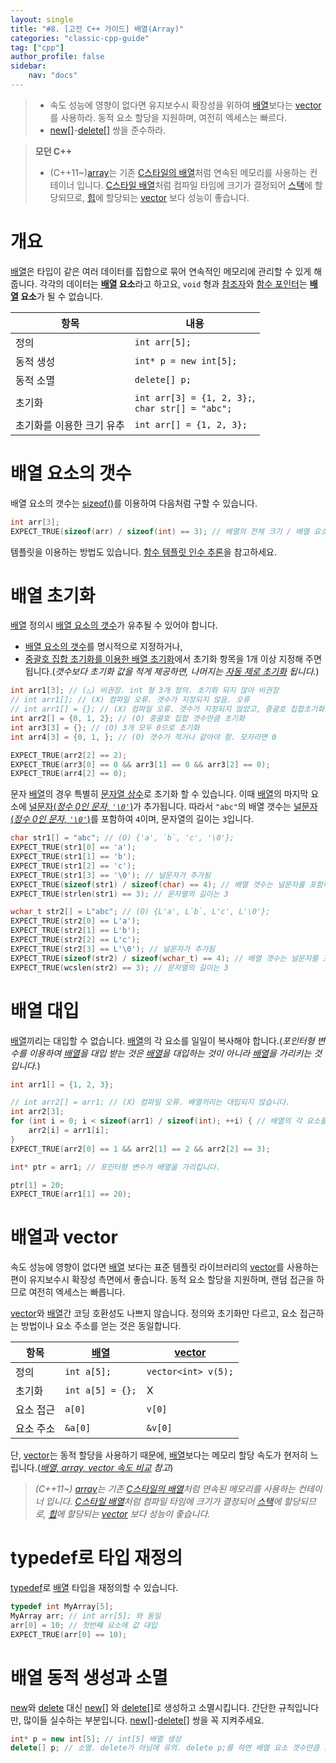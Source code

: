 ```yaml
---
layout: single
title: "#8. [고전 C++ 가이드] 배열(Array)"
categories: "classic-cpp-guide"
tag: ["cpp"]
author_profile: false
sidebar: 
    nav: "docs"
---
```


> * 속도 성능에 영향이 없다면 유지보수시 확장성을 위하여 [배열](https://tango1202.github.io/classic-cpp-guide/classic-cpp-guide-array/)보다는 [vector](https://tango1202.github.io/classic-cpp-stl/classic-cpp-stl-vector/)를 사용하라. 동적 요소 할당을 지원하며, 여전히 엑세스는 빠르다.
> * [new[]](https://tango1202.github.io/classic-cpp-oop/classic-cpp-oop-new-delete/#%EB%B0%B0%EC%97%B4-%EC%83%9D%EC%84%B1%EC%86%8C%EB%A9%B8)-[delete[]](https://tango1202.github.io/classic-cpp-oop/classic-cpp-oop-new-delete/#%EB%B0%B0%EC%97%B4-%EC%83%9D%EC%84%B1%EC%86%8C%EB%A9%B8) 쌍을 준수하라.

> **모던 C++**
> * (C++11~)[array](https://tango1202.github.io/mordern-cpp-stl/mordern-cpp-stl-array/)는 기존 [C스타일의 배열](https://tango1202.github.io/classic-cpp-guide/classic-cpp-guide-array/)처럼 연속된 메모리를 사용하는 컨테이너 입니다. [C스타일 배열](https://tango1202.github.io/classic-cpp-guide/classic-cpp-guide-array/)처럼 컴파일 타임에 크기가 결정되어 [스택](https://tango1202.github.io/classic-cpp-guide/classic-cpp-guide-memory-segment/#%EC%8A%A4%ED%83%9D)에 할당되므로, [힙](https://tango1202.github.io/classic-cpp-guide/classic-cpp-guide-memory-segment/#%ED%9E%99)에 할당되는 [vector](https://tango1202.github.io/classic-cpp-stl/classic-cpp-stl-vector/) 보다 성능이 좋습니다.

# 개요

[배열](https://tango1202.github.io/classic-cpp-guide/classic-cpp-guide-array/)은 타입이 같은 여러 데이터를 집합으로 묶어 연속적인 메모리에 관리할 수 있게 해줍니다. 각각의 데이터는 **[배열](https://tango1202.github.io/classic-cpp-guide/classic-cpp-guide-array/) 요소**라고 하고요, `void` 형과 [참조자](https://tango1202.github.io/classic-cpp-guide/classic-cpp-guide-pointer-reference/#%EC%95%88%EC%A0%95%EC%A0%81%EC%9D%B8-%EC%B0%B8%EC%A1%B0%EC%9E%90)와 [함수 포인터](https://tango1202.github.io/classic-cpp-guide/classic-cpp-guide-function/#%ED%95%A8%EC%88%98-%ED%8F%AC%EC%9D%B8%ED%84%B0)는 **[배열](https://tango1202.github.io/classic-cpp-guide/classic-cpp-guide-array/) 요소**가 될 수 없습니다.

|항목|내용|
|--|--|
|정의| `int arr[5];`|
|동적 생성|`int* p = new int[5];`|
|동적 소멸|`delete[] p;`|
|초기화|`int arr[3] = {1, 2, 3};`,<br/>`char str[] = "abc";`|
|초기화를 이용한 크기 유추|`int arr[] = {1, 2, 3};`|

# 배열 요소의 갯수

배열 요소의 갯수는 [sizeof()](https://tango1202.github.io/classic-cpp-guide/classic-cpp-guide-operators/#sizeof-%EC%97%B0%EC%82%B0%EC%9E%90)를 이용하여 다음처럼 구할 수 있습니다.

```cpp
int arr[3];
EXPECT_TRUE(sizeof(arr) / sizeof(int) == 3); // 배열의 전체 크기 / 배열 요소 크기
```

템플릿을 이용하는 방법도 있습니다. [함수 템플릿 인수 추론](??)을 참고하세요.

# 배열 초기화

[배열](https://tango1202.github.io/classic-cpp-guide/classic-cpp-guide-array/) 정의시 [배열 요소의 갯수](https://tango1202.github.io/classic-cpp-guide/classic-cpp-guide-array/#%EB%B0%B0%EC%97%B4-%EC%9A%94%EC%86%8C%EC%9D%98-%EA%B0%AF%EC%88%98)가 유추될 수 있어야 합니다. 

* [배열 요소의 갯수](https://tango1202.github.io/classic-cpp-guide/classic-cpp-guide-array/#%EB%B0%B0%EC%97%B4-%EC%9A%94%EC%86%8C%EC%9D%98-%EA%B0%AF%EC%88%98)를 명시적으로 지정하거나, 
* [중괄호 집합 초기화를 이용한 배열 초기화](https://tango1202.github.io/classic-cpp-guide/classic-cpp-guide-initialization/#%EB%B0%B0%EC%97%B4-%EC%B4%88%EA%B8%B0%ED%99%94)에서 초기화 항목을 1개 이상 지정해 주면 됩니다.(*갯수보다 초기화 값을 적게 제공하면, 나머지는 [자동 제로 초기화](https://tango1202.github.io/classic-cpp-guide/classic-cpp-guide-initialization/#%EC%9E%90%EB%8F%99-%EC%A0%9C%EB%A1%9C-%EC%B4%88%EA%B8%B0%ED%99%94) 됩니다.*)

```cpp
int arr1[3]; // (△) 비권장. int 형 3개 정의. 초기화 되지 않아 비권장 
// int arr1[]; // (X) 컴파일 오류. 갯수가 지정되지 않음. 오류
// int arr1[] = {}; // (X) 컴파일 오류. 갯수가 지정되지 않았고, 중괄호 집합초기화도 비었음. 오류
int arr2[] = {0, 1, 2}; // (O) 중괄호 집합 갯수만큼 초기화
int arr3[3] = {}; // (O) 3개 모두 0으로 초기화
int arr4[3] = {0, 1, }; // (O) 갯수가 적거나 같아야 함. 모자라면 0

EXPECT_TRUE(arr2[2] == 2);
EXPECT_TRUE(arr3[0] == 0 && arr3[1] == 0 && arr3[2] == 0);
EXPECT_TRUE(arr4[2] == 0);
```

문자 [배열](https://tango1202.github.io/classic-cpp-guide/classic-cpp-guide-array/)의 경우 특별히 [문자열 상수](https://tango1202.github.io/classic-cpp-guide/classic-cpp-guide-literals/#%EB%AC%B8%EC%9E%90%EC%97%B4-%EC%83%81%EC%88%98)로 초기화 할 수 있습니다. 이때 [배열](https://tango1202.github.io/classic-cpp-guide/classic-cpp-guide-array/)의 마지막 요소에 [널문자(*정수 0인 문자, `'\0'`*)](https://tango1202.github.io/classic-cpp-guide/classic-cpp-guide-string/#%EB%84%90%EC%A2%85%EB%A3%8C-%EB%AC%B8%EC%9E%90%EC%97%B4)가 추가됩니다. 따라서 `"abc"`의 배열 갯수는 [널문자(*정수 0인 문자, `'\0'`*)](https://tango1202.github.io/classic-cpp-guide/classic-cpp-guide-string/#%EB%84%90%EC%A2%85%EB%A3%8C-%EB%AC%B8%EC%9E%90%EC%97%B4)를 포함하여 `4`이며, 문자열의 길이는 `3`입니다.

```cpp
char str1[] = "abc"; // (O) {'a', `b`, 'c', '\0'};
EXPECT_TRUE(str1[0] == 'a');
EXPECT_TRUE(str1[1] == 'b');
EXPECT_TRUE(str1[2] == 'c');
EXPECT_TRUE(str1[3] == '\0'); // 널문자가 추가됨
EXPECT_TRUE(sizeof(str1) / sizeof(char) == 4); // 배열 갯수는 널문자를 포함하여 4
EXPECT_TRUE(strlen(str1) == 3); // 문자열의 길이는 3

wchar_t str2[] = L"abc"; // (O) {L'a', L`b`, L'c', L'\0'};
EXPECT_TRUE(str2[0] == L'a');
EXPECT_TRUE(str2[1] == L'b');
EXPECT_TRUE(str2[2] == L'c');
EXPECT_TRUE(str2[3] == L'\0'); // 널문자가 추가됨
EXPECT_TRUE(sizeof(str2) / sizeof(wchar_t) == 4); // 배열 갯수는 널문자를 포함하여 4
EXPECT_TRUE(wcslen(str2) == 3); // 문자열의 길이는 3
```

# 배열 대입

[배열](https://tango1202.github.io/classic-cpp-guide/classic-cpp-guide-array/)끼리는 대입할 수 없습니다. [배열](https://tango1202.github.io/classic-cpp-guide/classic-cpp-guide-array/)의 각 요소를 일일이 복사해야 합니다.(*포인터형 변수를 이용하여 [배열](https://tango1202.github.io/classic-cpp-guide/classic-cpp-guide-array/)을 대입 받는 것은 [배열](https://tango1202.github.io/classic-cpp-guide/classic-cpp-guide-array/)을 대입하는 것이 아니라 [배열](https://tango1202.github.io/classic-cpp-guide/classic-cpp-guide-array/)을 가리키는 것입니다.*)

```cpp
int arr1[] = {1, 2, 3};

// int arr2[] = arr1; // (X) 컴파일 오류. 배열끼리는 대입되지 않습니다.
int arr2[3];
for (int i = 0; i < sizeof(arr1) / sizeof(int); ++i) { // 배열의 각 요소를 복사합니다.
    arr2[i] = arr1[i];
} 
EXPECT_TRUE(arr2[0] == 1 && arr2[1] == 2 && arr2[2] == 3);

int* ptr = arr1; // 포인터형 변수가 배열을 가리킵니다.

ptr[1] = 20;
EXPECT_TRUE(arr1[1] == 20);
```

# 배열과 vector

속도 성능에 영향이 없다면 [배열](https://tango1202.github.io/classic-cpp-guide/classic-cpp-guide-array/) 보다는 표준 템플릿 라이브러리의 [vector](https://tango1202.github.io/classic-cpp-stl/classic-cpp-stl-vector/)를 사용하는 편이 유지보수시 확장성 측면에서 좋습니다. 동적 요소 할당을 지원하며, 랜덤 접근을 하므로 여전히 엑세스는 빠릅니다.

[vector](https://tango1202.github.io/classic-cpp-stl/classic-cpp-stl-vector/)와 [배열](https://tango1202.github.io/classic-cpp-guide/classic-cpp-guide-array/)간 코딩 호환성도 나쁘지 않습니다. 정의와 초기화만 다르고, 요소 접근하는 방법이나 요소 주소를 얻는 것은 동일합니다.

|항목|[배열](https://tango1202.github.io/classic-cpp-guide/classic-cpp-guide-array/)|[vector](https://tango1202.github.io/classic-cpp-stl/classic-cpp-stl-vector/)|
|--|--|--|
|정의|`int a[5];`|`vector<int> v(5);`|
|초기화|`int a[5] = {};`|X|
|요소 접근|`a[0]`|`v[0]`|
|요소 주소|`&a[0]`|`&v[0]`|

단, [vector](https://tango1202.github.io/classic-cpp-stl/classic-cpp-stl-vector/)는 동적 할당을 사용하기 때문에, [배열](https://tango1202.github.io/classic-cpp-guide/classic-cpp-guide-array/)보다는 메모리 할당 속도가 현저히 느립니다.(*[배열, array, vector 속도 비교](https://tango1202.github.io/mordern-cpp-stl/mordern-cpp-stl-array/#%EB%B0%B0%EC%97%B4-array-vector-%EC%86%8D%EB%8F%84-%EB%B9%84%EA%B5%90) 참고*)

> *(C++11~) [array](https://tango1202.github.io/mordern-cpp-stl/mordern-cpp-stl-array/)는 기존 [C스타일의 배열](https://tango1202.github.io/classic-cpp-guide/classic-cpp-guide-array/)처럼 연속된 메모리를 사용하는 컨테이너 입니다. [C스타일 배열](https://tango1202.github.io/classic-cpp-guide/classic-cpp-guide-array/)처럼 컴파일 타임에 크기가 결정되어 [스택](https://tango1202.github.io/classic-cpp-guide/classic-cpp-guide-memory-segment/#%EC%8A%A4%ED%83%9D)에 할당되므로, [힙](https://tango1202.github.io/classic-cpp-guide/classic-cpp-guide-memory-segment/#%ED%9E%99)에 할당되는 [vector](https://tango1202.github.io/classic-cpp-stl/classic-cpp-stl-vector/) 보다 성능이 좋습니다.*

# typedef로 타입 재정의

[typedef](https://tango1202.github.io/classic-cpp-guide/classic-cpp-guide-type/#%ED%83%80%EC%9E%85-%EB%B3%84%EC%B9%AD)로 [배열](https://tango1202.github.io/classic-cpp-guide/classic-cpp-guide-array/) 타입을 재정의할 수 있습니다.

```cpp
typedef int MyArray[5]; 
MyArray arr; // int arr[5]; 와 동일 
arr[0] = 10; // 첫번째 요소에 값 대입
EXPECT_TRUE(arr[0] == 10);
```

# 배열 동적 생성과 소멸

[new](https://tango1202.github.io/classic-cpp-oop/classic-cpp-oop-new-delete/#%EA%B0%9C%EC%B2%B4-%EC%83%9D%EC%84%B1%EC%86%8C%EB%A9%B8)와 [delete](https://tango1202.github.io/classic-cpp-oop/classic-cpp-oop-new-delete/#%EA%B0%9C%EC%B2%B4-%EC%83%9D%EC%84%B1%EC%86%8C%EB%A9%B8) 대신 [new[]](https://tango1202.github.io/classic-cpp-oop/classic-cpp-oop-new-delete/#%EB%B0%B0%EC%97%B4-%EC%83%9D%EC%84%B1%EC%86%8C%EB%A9%B8) 와 [delete[]](https://tango1202.github.io/classic-cpp-oop/classic-cpp-oop-new-delete/#%EB%B0%B0%EC%97%B4-%EC%83%9D%EC%84%B1%EC%86%8C%EB%A9%B8)로 생성하고 소멸시킵니다. 간단한 규칙입니다만, 많이들 실수하는 부분입니다. [new[]](https://tango1202.github.io/classic-cpp-oop/classic-cpp-oop-new-delete/#%EB%B0%B0%EC%97%B4-%EC%83%9D%EC%84%B1%EC%86%8C%EB%A9%B8)-[delete[]](https://tango1202.github.io/classic-cpp-oop/classic-cpp-oop-new-delete/#%EB%B0%B0%EC%97%B4-%EC%83%9D%EC%84%B1%EC%86%8C%EB%A9%B8) 쌍을 꼭 지켜주세요.

```cpp
int* p = new int[5]; // int[5] 배열 생성
delete[] p; // 소멸. delete가 아님에 유의. delete p;를 하면 배열 요소 갯수만큼 소멸자를 호출하지 않고 한번만 호출합니다.
```
